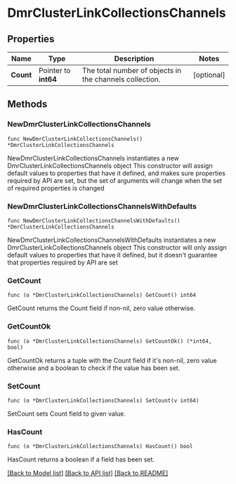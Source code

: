 # DmrClusterLinkCollectionsChannels

## Properties

Name | Type | Description | Notes
------------ | ------------- | ------------- | -------------
**Count** | Pointer to **int64** | The total number of objects in the channels collection. | [optional] 

## Methods

### NewDmrClusterLinkCollectionsChannels

`func NewDmrClusterLinkCollectionsChannels() *DmrClusterLinkCollectionsChannels`

NewDmrClusterLinkCollectionsChannels instantiates a new DmrClusterLinkCollectionsChannels object
This constructor will assign default values to properties that have it defined,
and makes sure properties required by API are set, but the set of arguments
will change when the set of required properties is changed

### NewDmrClusterLinkCollectionsChannelsWithDefaults

`func NewDmrClusterLinkCollectionsChannelsWithDefaults() *DmrClusterLinkCollectionsChannels`

NewDmrClusterLinkCollectionsChannelsWithDefaults instantiates a new DmrClusterLinkCollectionsChannels object
This constructor will only assign default values to properties that have it defined,
but it doesn't guarantee that properties required by API are set

### GetCount

`func (o *DmrClusterLinkCollectionsChannels) GetCount() int64`

GetCount returns the Count field if non-nil, zero value otherwise.

### GetCountOk

`func (o *DmrClusterLinkCollectionsChannels) GetCountOk() (*int64, bool)`

GetCountOk returns a tuple with the Count field if it's non-nil, zero value otherwise
and a boolean to check if the value has been set.

### SetCount

`func (o *DmrClusterLinkCollectionsChannels) SetCount(v int64)`

SetCount sets Count field to given value.

### HasCount

`func (o *DmrClusterLinkCollectionsChannels) HasCount() bool`

HasCount returns a boolean if a field has been set.


[[Back to Model list]](../README.md#documentation-for-models) [[Back to API list]](../README.md#documentation-for-api-endpoints) [[Back to README]](../README.md)


